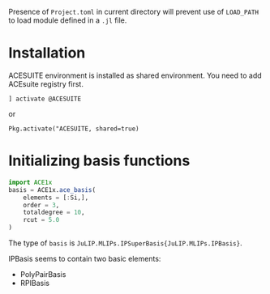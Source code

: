   Presence of `Project.toml` in current directory will prevent
  use of `LOAD_PATH` to load module defined in a `.jl` file.

# Installation

ACESUITE environment is installed as shared environment.
You need to add ACEsuite registry first.

```
] activate @ACESUITE
```
or
```
Pkg.activate("ACESUITE, shared=true)
```

# Initializing basis functions

```julia
import ACE1x
basis = ACE1x.ace_basis(
    elements = [:Si,],
    order = 3,   
    totaldegree = 10,
    rcut = 5.0
)
```
The type of `basis` is `JuLIP.MLIPs.IPSuperBasis{JuLIP.MLIPs.IPBasis}`.

IPBasis seems to contain two basic elements:
- PolyPairBasis
- RPIBasis


